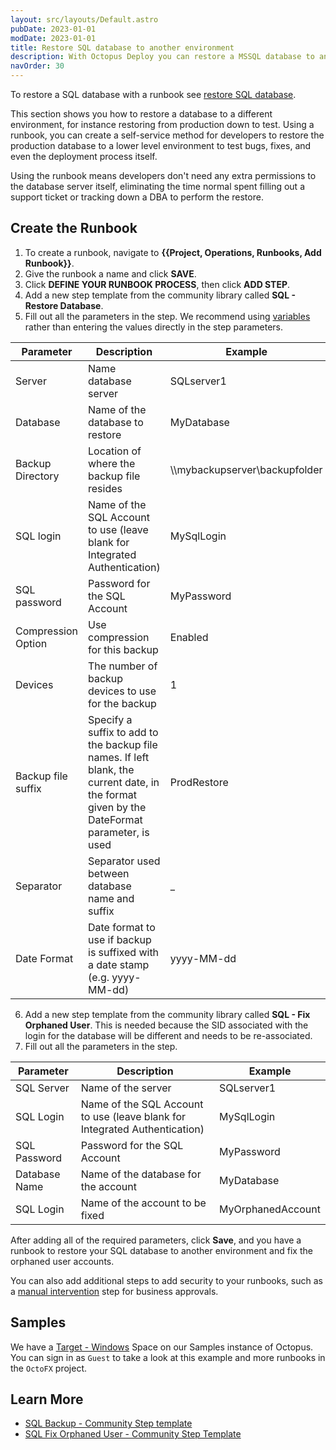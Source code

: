 ```yaml
---
layout: src/layouts/Default.astro
pubDate: 2023-01-01
modDate: 2023-01-01
title: Restore SQL database to another environment
description: With Octopus Deploy you can restore a MSSQL database to another environment with a runbook.
navOrder: 30
---
```


To restore a SQL database with a runbook see [restore SQL database](/docs/runbooks/runbook-examples/databases/restore-mssql-database).  

This section shows you how to restore a database to a different environment, for instance restoring from production down to test.  Using a runbook, you can create a self-service method for developers to restore the production database to a lower level environment to test bugs, fixes, and even the deployment process itself.

Using the runbook means developers don't need any extra permissions to the database server itself, eliminating the time normal spent filling out a support ticket or tracking down a DBA to perform the restore.

## Create the Runbook

1. To create a runbook, navigate to **{{Project, Operations, Runbooks, Add Runbook}}**.
2. Give the runbook a name and click **SAVE**.
3. Click **DEFINE YOUR RUNBOOK PROCESS**, then click **ADD STEP**.
4. Add a new step template from the community library called **SQL - Restore Database**.
5. Fill out all the parameters in the step. We recommend using [variables](/docs/projects/variables) rather than entering the values directly in the step parameters.

| Parameter  | Description | Example |
| ------------- | ------------- | ------------- |
| Server | Name database server | SQLserver1 |
| Database | Name of the database to restore | MyDatabase |
| Backup Directory | Location of where the backup file resides | \\\mybackupserver\backupfolder |
| SQL login | Name of the SQL Account to use (leave blank for Integrated Authentication) | MySqlLogin |
| SQL password | Password for the SQL Account | MyPassword |
| Compression Option | Use compression for this backup | Enabled |
| Devices | The number of backup devices to use for the backup | 1 |
| Backup file suffix | Specify a suffix to add to the backup file names. If left blank, the current date, in the format given by the DateFormat parameter, is used | ProdRestore |
| Separator | Separator used between database name and suffix | _ |
| Date Format | Date format to use if backup is suffixed with a date stamp (e.g. yyyy-MM-dd) | yyyy-MM-dd |

6. Add a new step template from the community library called **SQL - Fix Orphaned User**.  This is needed because the SID associated with the login for the database will be different and needs to be re-associated.
7. Fill out all the parameters in the step.

| Parameter  | Description | Example |
| ------------- | ------------- | ------------- |
| SQL Server | Name of the server | SQLserver1 |
| SQL Login | Name of the SQL Account to use (leave blank for Integrated Authentication) | MySqlLogin |
| SQL Password | Password for the SQL Account | MyPassword |
| Database Name | Name of the database for the account | MyDatabase |
| SQL Login | Name of the account to be fixed | MyOrphanedAccount |

After adding all of the required parameters, click **Save**, and you have a runbook to restore your SQL database to another environment and fix the orphaned user accounts.

You can also add additional steps to add security to your runbooks, such as a [manual intervention](/docs/projects/built-in-step-templates/manual-intervention-and-approvals) step for business approvals. 

## Samples

We have a [Target - Windows](https://oc.to/TargetWindowsSamplesSpace) Space on our Samples instance of Octopus. You can sign in as `Guest` to take a look at this example and more runbooks in the `OctoFX` project.

## Learn More

- [SQL Backup - Community Step template](https://library.octopus.com/step-templates/34b4fa10-329f-4c50-ab7c-d6b047264b83/actiontemplate-sql-backup-database)
- [SQL Fix Orphaned User - Community Step Template](https://library.octopus.com/step-templates/e56e9b28-1cf2-4646-af70-93e31bcdb86b/actiontemplate-sql-fix-orphaned-user)
